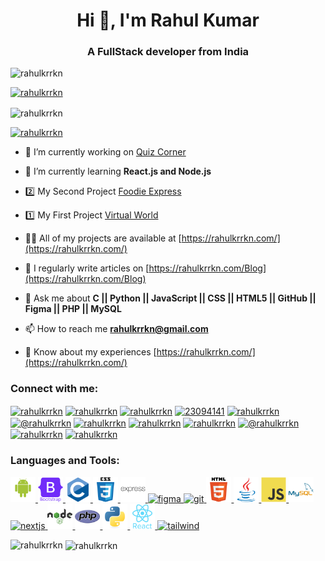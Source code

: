 <h1 align="center">Hi 👋, I'm Rahul Kumar</h1>
<h3 align="center">A FullStack developer from India</h3>

<p align="left"> <img src="https://komarev.com/ghpvc/?username=rahulkrrkn&label=Profile%20views&color=0e75b6&style=flat" alt="rahulkrrkn" /> </p>

<p align="left"> <a href="https://github.com/ryo-ma/github-profile-trophy"><img src="https://github-profile-trophy.vercel.app/?username=rahulkrrkn" alt="rahulkrrkn" /></a> </p>

<p><img align="center" src="https://github-readme-streak-stats.herokuapp.com/?user=rahulkrrkn&" alt="rahulkrrkn" /></p>

<p align="left"> <a href="https://twitter.com/rahulkrrkn" target="blank"><img src="https://img.shields.io/twitter/follow/rahulkrrkn?logo=twitter&style=for-the-badge" alt="rahulkrrkn" /></a> </p>

- 🔭 I’m currently working on [Quiz Corner](https://rahulkrrkn.com/Quiz_Corner/)

- 🌱 I’m currently learning **React.js and Node.js**

- 2️⃣ My Second Project [Foodie Express](https://rahulkrrkn.com/Foodie_Express/)

- 1️⃣ My First Project [Virtual World](https://rahulkrrkn.com/Virtual_World/)

- 👨‍💻 All of my projects are available at [https://rahulkrrkn.com/](https://rahulkrrkn.com/)

- 📝 I regularly write articles on [https://rahulkrrkn.com/Blog](https://rahulkrrkn.com/Blog)

- 💬 Ask me about **C || Python || JavaScript || CSS || HTML5 || GitHub || Figma || PHP || MySQL**

- 📫 How to reach me **rahulkrrkn@gmail.com**

- 📄 Know about my experiences [https://rahulkrrkn.com/](https://rahulkrrkn.com/)

<h3 align="left">Connect with me:</h3>
<p align="left">
<a href="https://dev.to/rahulkrrkn" target="blank"><img align="center" src="https://raw.githubusercontent.com/rahuldkjain/github-profile-readme-generator/master/src/images/icons/Social/devto.svg" alt="rahulkrrkn" height="30" width="40" /></a>
<a href="https://twitter.com/rahulkrrkn" target="blank"><img align="center" src="https://raw.githubusercontent.com/rahuldkjain/github-profile-readme-generator/master/src/images/icons/Social/twitter.svg" alt="rahulkrrkn" height="30" width="40" /></a>
<a href="https://linkedin.com/in/rahulkrrkn" target="blank"><img align="center" src="https://raw.githubusercontent.com/rahuldkjain/github-profile-readme-generator/master/src/images/icons/Social/linked-in-alt.svg" alt="rahulkrrkn" height="30" width="40" /></a>
<a href="https://stackoverflow.com/users/23094141" target="blank"><img align="center" src="https://raw.githubusercontent.com/rahuldkjain/github-profile-readme-generator/master/src/images/icons/Social/stack-overflow.svg" alt="23094141" height="30" width="40" /></a>
<a href="https://instagram.com/rahulkrrkn" target="blank"><img align="center" src="https://raw.githubusercontent.com/rahuldkjain/github-profile-readme-generator/master/src/images/icons/Social/instagram.svg" alt="rahulkrrkn" height="30" width="40" /></a>
<a href="https://www.youtube.com/c/@rahulkrrkn" target="blank"><img align="center" src="https://raw.githubusercontent.com/rahuldkjain/github-profile-readme-generator/master/src/images/icons/Social/youtube.svg" alt="@rahulkrrkn" height="30" width="40" /></a>
<a href="https://www.hackerrank.com/rahulkrrkn" target="blank"><img align="center" src="https://raw.githubusercontent.com/rahuldkjain/github-profile-readme-generator/master/src/images/icons/Social/hackerrank.svg" alt="rahulkrrkn" height="30" width="40" /></a>
<a href="https://codeforces.com/profile/rahulkrrkn" target="blank"><img align="center" src="https://raw.githubusercontent.com/rahuldkjain/github-profile-readme-generator/master/src/images/icons/Social/codeforces.svg" alt="rahulkrrkn" height="30" width="40" /></a>
<a href="https://www.leetcode.com/rahulkrrkn" target="blank"><img align="center" src="https://raw.githubusercontent.com/rahuldkjain/github-profile-readme-generator/master/src/images/icons/Social/leet-code.svg" alt="rahulkrrkn" height="30" width="40" /></a>
<a href="https://www.hackerearth.com/@rahulkrrkn" target="blank"><img align="center" src="https://raw.githubusercontent.com/rahuldkjain/github-profile-readme-generator/master/src/images/icons/Social/hackerearth.svg" alt="@rahulkrrkn" height="30" width="40" /></a>
<a href="https://auth.geeksforgeeks.org/user/rahulkrrkn" target="blank"><img align="center" src="https://raw.githubusercontent.com/rahuldkjain/github-profile-readme-generator/master/src/images/icons/Social/geeks-for-geeks.svg" alt="rahulkrrkn" height="30" width="40" /></a>
<a href="https://discord.gg/rahulkrrkn" target="blank"><img align="center" src="https://raw.githubusercontent.com/rahuldkjain/github-profile-readme-generator/master/src/images/icons/Social/discord.svg" alt="rahulkrrkn" height="30" width="40" /></a>
</p>

<h3 align="left">Languages and Tools:</h3>
<p align="left"> <a href="https://developer.android.com" target="_blank" rel="noreferrer"> <img src="https://raw.githubusercontent.com/devicons/devicon/master/icons/android/android-original-wordmark.svg" alt="android" width="40" height="40"/> </a> <a href="https://getbootstrap.com" target="_blank" rel="noreferrer"> <img src="https://raw.githubusercontent.com/devicons/devicon/master/icons/bootstrap/bootstrap-plain-wordmark.svg" alt="bootstrap" width="40" height="40"/> </a> <a href="https://www.cprogramming.com/" target="_blank" rel="noreferrer"> <img src="https://raw.githubusercontent.com/devicons/devicon/master/icons/c/c-original.svg" alt="c" width="40" height="40"/> </a> <a href="https://www.w3schools.com/css/" target="_blank" rel="noreferrer"> <img src="https://raw.githubusercontent.com/devicons/devicon/master/icons/css3/css3-original-wordmark.svg" alt="css3" width="40" height="40"/> </a> <a href="https://expressjs.com" target="_blank" rel="noreferrer"> <img src="https://raw.githubusercontent.com/devicons/devicon/master/icons/express/express-original-wordmark.svg" alt="express" width="40" height="40"/> </a> <a href="https://www.figma.com/" target="_blank" rel="noreferrer"> <img src="https://www.vectorlogo.zone/logos/figma/figma-icon.svg" alt="figma" width="40" height="40"/> </a> <a href="https://git-scm.com/" target="_blank" rel="noreferrer"> <img src="https://www.vectorlogo.zone/logos/git-scm/git-scm-icon.svg" alt="git" width="40" height="40"/> </a> <a href="https://www.w3.org/html/" target="_blank" rel="noreferrer"> <img src="https://raw.githubusercontent.com/devicons/devicon/master/icons/html5/html5-original-wordmark.svg" alt="html5" width="40" height="40"/> </a> <a href="https://www.java.com" target="_blank" rel="noreferrer"> <img src="https://raw.githubusercontent.com/devicons/devicon/master/icons/java/java-original.svg" alt="java" width="40" height="40"/> </a> <a href="https://developer.mozilla.org/en-US/docs/Web/JavaScript" target="_blank" rel="noreferrer"> <img src="https://raw.githubusercontent.com/devicons/devicon/master/icons/javascript/javascript-original.svg" alt="javascript" width="40" height="40"/> </a> <a href="https://www.mysql.com/" target="_blank" rel="noreferrer"> <img src="https://raw.githubusercontent.com/devicons/devicon/master/icons/mysql/mysql-original-wordmark.svg" alt="mysql" width="40" height="40"/> </a> <a href="https://nextjs.org/" target="_blank" rel="noreferrer"> <img src="https://cdn.worldvectorlogo.com/logos/nextjs-2.svg" alt="nextjs" width="40" height="40"/> </a> <a href="https://nodejs.org" target="_blank" rel="noreferrer"> <img src="https://raw.githubusercontent.com/devicons/devicon/master/icons/nodejs/nodejs-original-wordmark.svg" alt="nodejs" width="40" height="40"/> </a> <a href="https://www.php.net" target="_blank" rel="noreferrer"> <img src="https://raw.githubusercontent.com/devicons/devicon/master/icons/php/php-original.svg" alt="php" width="40" height="40"/> </a> <a href="https://www.python.org" target="_blank" rel="noreferrer"> <img src="https://raw.githubusercontent.com/devicons/devicon/master/icons/python/python-original.svg" alt="python" width="40" height="40"/> </a> <a href="https://reactjs.org/" target="_blank" rel="noreferrer"> <img src="https://raw.githubusercontent.com/devicons/devicon/master/icons/react/react-original-wordmark.svg" alt="react" width="40" height="40"/> </a> <a href="https://tailwindcss.com/" target="_blank" rel="noreferrer"> <img src="https://www.vectorlogo.zone/logos/tailwindcss/tailwindcss-icon.svg" alt="tailwind" width="40" height="40"/> </a> </p>

<p><img align="left" src="https://github-readme-stats.vercel.app/api/top-langs?username=rahulkrrkn&show_icons=true&locale=en&layout=compact" alt="rahulkrrkn" /></p>

<p>&nbsp;<img align="center" src="https://github-readme-stats.vercel.app/api?username=rahulkrrkn&show_icons=true&locale=en" alt="rahulkrrkn" /></p>

